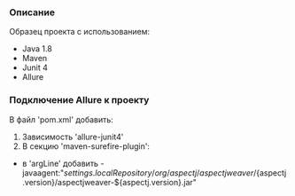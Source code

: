 ### Описание
Образец проекта с использованием:
- Java 1.8
- Maven
- Junit 4
- Allure

### Подключение Allure к проекту

В файл 'pom.xml' добавить:
1. Зависимость 'allure-junit4'
2. В секцию 'maven-surefire-plugin':
- в 'argLine' добавить -javaagent:"${settings.localRepository}/org/aspectj/aspectjweaver/${aspectj.version}/aspectjweaver-${aspectj.version}.jar"

